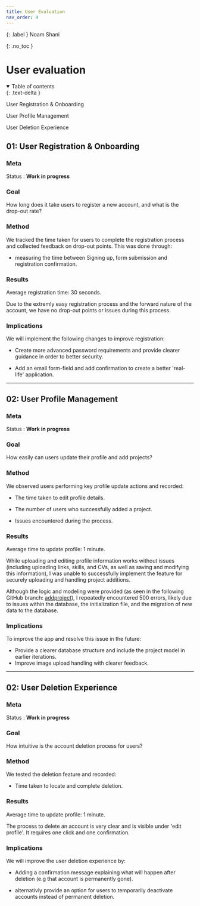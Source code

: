 ```yaml
---
title: User Evaluation
nav_order: 4
---
```


{: .label }
Noam Shani

{: .no_toc }
# User evaluation

<details open markdown="block">
{: .text-delta }
<summary>Table of contents</summary>

User Registration & Onboarding

User Profile Management

User Deletion Experience
</details>

## 01: User Registration & Onboarding

### Meta

Status
: **Work in progress** 


### Goal

How long does it take users to register a new account, and what is the drop-out rate?

### Method

We tracked the time taken for users to complete the registration process and collected feedback on drop-out points. This was done through:

-  measuring the time between Signing up, form submission and registration confirmation.


### Results

Average registration time: 30 seconds.

Due to the extremly easy registration process and the forward nature of the account, we have no drop-out points or issues during this process. 

### Implications

We will implement the following changes to improve registration:

- Create more advanced password requirements and provide clearer guidance in order to better security.

- Add an email form-field and add confirmation to create a better 'real-life' application.


---

## 02:  User Profile Management

### Meta

Status
: **Work in progress** 


### Goal

How easily can users update their profile and add projects?

### Method

We observed users performing key profile update actions and recorded:

- The time taken to edit profile details.

- The number of users who successfully added a project.

- Issues encountered during the process.



### Results

Average time to update profile: 1 minute.

While uploading and editing profile information works without issues (including uploading links, skills, and CVs, as well as saving and modifying this information), I was unable to successfully implement the feature for securely uploading and handling project additions.

Although the logic and modeling were provided (as seen in the following GitHub branch: [addproject](https://github.com/NoamShani1/Projectory/tree/addproject)), I repeatedly encountered 500 errors, likely due to issues within the database, the initialization file, and the migration of new data to the database.

### Implications

To improve the app and resolve this issue in the future:

- Provide a clearer database structure and include the project model in earlier iterations.
- Improve image upload handling with clearer feedback.


---

## 02:  User Deletion Experience

### Meta

Status
: **Work in progress** 


### Goal

How intuitive is the account deletion process for users?


### Method

We tested the deletion feature and recorded:

- Time taken to locate and complete deletion.


### Results

Average time to update profile: 1 minute.

The process to delete an account is very clear and is visible under 'edit profile'. It requires one click and one confirmation. 


### Implications

We will improve the user deletion experience by:

- Adding a confirmation message explaining what will happen after deletion (e.g that account is permanently gone).

- alternativly provide an option for users to temporarily deactivate accounts instead of permanent deletion.